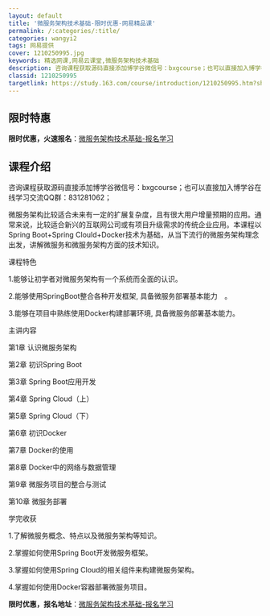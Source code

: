 ```yaml
---
layout: default
title: '微服务架构技术基础-限时优惠-网易精品课'
permalink: /:categories/:title/
categories: wangyi2
tags: 网易提供
cover: 1210250995.jpg
keywords: 精选网课,网易云课堂,微服务架构技术基础
description: 咨询课程获取源码直接添加博学谷微信号：bxgcourse；也可以直接加入博学谷在线学习交流QQ群：831281062；微
classid: 1210250995
targetlink: https://study.163.com/course/introduction/1210250995.htm?share=1&shareId=1025206652&utm_campaign=share&utm_medium=iphoneShare&utm_source=&utm_u=1025206652
---
```


## 限时特惠

**限时优惠，火速报名**：[微服务架构技术基础-报名学习](https://study.163.com/course/introduction/1210250995.htm?share=1&shareId=1025206652&utm_campaign=share&utm_medium=iphoneShare&utm_source=&utm_u=1025206652)

## 课程介绍

咨询课程获取源码直接添加博学谷微信号：bxgcourse；也可以直接加入博学谷在线学习交流QQ群：831281062；



微服务架构比较适合未来有一定的扩展复杂度，且有很大用户增量预期的应用。通常来说，比较适合新兴的互联网公司或有项目升级需求的传统企业应用。本课程以Spring Boot+Spring Clould+Docker技术为基础，从当下流行的微服务架构理念出发，讲解微服务和微服务架构方面的技术知识。



课程特色

1.能够让初学者对微服务架构有一个系统而全面的认识。

2.能够使用SpringBoot整合各种开发框架, 具备微服务部署基本能力　。

3.能够在项目中熟练使用Docker构建部署环境, 具备微服务部署基本能力。



主讲内容

第1章 认识微服务架构

第2章 初识Spring Boot

第3章 Spring Boot应用开发

第4章 Spring Cloud（上）

第5章 Spring Cloud（下）

第6章 初识Docker

第7章 Docker的使用

第8章 Docker中的网络与数据管理

第9章 微服务项目的整合与测试

第10章 微服务部署



学完收获

1.了解微服务概念、特点以及微服务架构等知识。

2.掌握如何使用Spring Boot开发微服务框架。

3.掌握如何使用Spring Cloud的相关组件来构建微服务架构。

4.掌握如何使用Docker容器部署微服务项目。

**限时优惠，报名地址**：[微服务架构技术基础-报名学习](https://study.163.com/course/introduction/1210250995.htm?share=1&shareId=1025206652&utm_campaign=share&utm_medium=iphoneShare&utm_source=&utm_u=1025206652)

